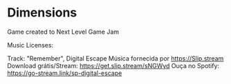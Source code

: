 # Dimensions

Game created to Next Level Game Jam


Music Licenses:

Track: "Remember", Digital Escape
Música fornecida por https://Slip.stream
Download grátis/Stream: https://get.slip.stream/sNGWyd
Ouça no Spotify: https://go-stream.link/sp-digital-escape
